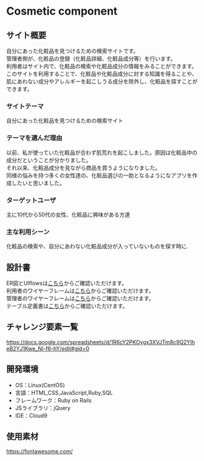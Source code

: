 # Cosmetic component
## サイト概要
自分にあった化粧品を見つけるための検索サイトです。<br>
管理者側が、化粧品の登録（化粧品詳細、化粧品成分等）を行います。<br>利用者はサイト内で、化粧品の検索や化粧品成分の情報をみることができます。<br>
このサイトを利用することで、化粧品や化粧品成分に対する知識を得ることや、<br>肌にあわない成分やアレルギーを起こしうる成分を除外し、化粧品を探すことができます。

### サイトテーマ
自分にあった化粧品を見つけるための検索サイト
### テーマを選んだ理由
以前、私が使っていた化粧品が合わず肌荒れを起こしました。原因は化粧品中の成分だということが分かりました。<br>
それ以来、化粧品成分を見ながら商品を買うようになりました。<br>同様の悩みを持つ多くの女性達の、化粧品選びの一助となるようになアプリを作成したいと思いました。
### ターゲットユーザ
主に10代から50代の女性、化粧品に興味がある方達
### 主な利用シーン
化粧品の検索や、自分にあわない化粧品成分が入っていないものを探す時に.

## 設計書
ER図とUIflowsは[こちら](https://app.diagrams.net/#G15Og9OxoNsSU5GGL5jll9-VYR3gIFc65R)からご確認いただけます。<br>
利用者のワイヤーフレームは[こちら](https://docs.google.com/presentation/d/1kOLNHk73NmVuLNrF9H6Ba03aaQrKo3THIn7eXMms0sg/edit#slide=id.ged14a6735b_0_347)からご確認いただけます。<br>
管理者のワイヤーフレームは[こちら](https://docs.google.com/presentation/d/1Ad1du_4_NHXTh5_4bJFGkIvh0AAyXIoqTHK6eTB-Gv4/edit#slide=id.p)からご確認いただけます。
<br>
テーブル定義書は[こちら](https://docs.google.com/spreadsheets/d/1O3VoYPbSys-nXslOIzdEIjw9KMN0Mbkh4QZmQfv-SfM/edit#gid=1373217982)からご確認いただけます。

## チャレンジ要素一覧
https://docs.google.com/spreadsheets/d/1R6cY2PKOygx3XVJTm8c9Q2YIheB2YJ1Kwe_Nl-f6-hY/edit#gid=0


## 開発環境
- OS：Linux(CentOS)
- 言語：HTML,CSS,JavaScript,Ruby,SQL
- フレームワーク：Ruby on Rails
- JSライブラリ：jQuery
- IDE：Cloud9

## 使用素材
https://fontawesome.com/
